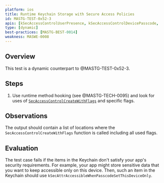 ```yaml
---
platform: ios
title: Runtime Keychain Storage with Secure Access Policies
id: MASTG-TEST-0x52-3
apis: [kSecAccessControlUserPresence, kSecAccessControlDevicePasscode, SecAccessControlCreateWithFlags]
type: [dynamic]
best-practices: [MASTG-BEST-0014]
weakness: MASWE-0008
---
```


## Overview

This test is a dynamic counterpart to @MASTG-TEST-0x52-3.

## Steps

1. Use runtime method hooking (see @MASTG-TECH-0095) and look for uses of [`SecAccessControlCreateWithFlags`](https://developer.apple.com/documentation/security/secaccesscontrolcreatewithflags(_:_:_:_:)) and specific flags.

## Observations

The output should contain a list of locations where the `SecAccessControlCreateWithFlags` function is called including all used flags.

## Evaluation

The test case fails if the items in the Keychain don't satisfy your app's security requirements. For example, your app might store sensitive data that you want to keep accessible only on this device. Then, such an item in the Keychain should use `kSecAttrAccessibleWhenPasscodeSetThisDeviceOnly`.
